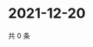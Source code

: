 # 2021-12-20

共 0 条

<!-- BEGIN WEIBO -->
<!-- 最后更新时间 Mon Dec 20 2021 00:01:20 GMT+0800 (China Standard Time) -->

<!-- END WEIBO -->
